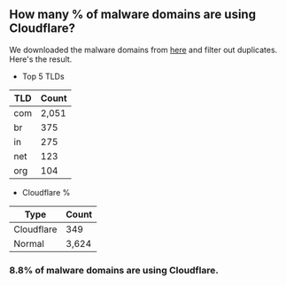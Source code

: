 ## How many % of malware domains are using Cloudflare?


We downloaded the malware domains from [here](https://urlhaus.abuse.ch) and filter out duplicates.
Here's the result.


[//]: # (start replacement)


- Top 5 TLDs

| TLD | Count |
| --- | --- |
| com | 2,051 |
| br | 375 |
| in | 275 |
| net | 123 |
| org | 104 |


- Cloudflare %

| Type | Count |
| --- | --- |
| Cloudflare | 349 |
| Normal | 3,624 |


### 8.8% of malware domains are using Cloudflare.
